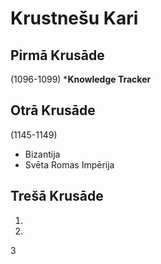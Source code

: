 # Krustnešu Kari

## Pirmā Krusāde
(1096-1099)
***Knowledge Tracker**
## Otrā Krusāde
(1145-1149)
- Bizantija
- Svēta Romas Impērija
## Trešā Krusāde
1.
2.
3
